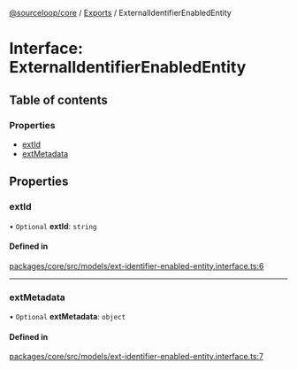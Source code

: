 [@sourceloop/core](../README.md) / [Exports](../modules.md) / ExternalIdentifierEnabledEntity

# Interface: ExternalIdentifierEnabledEntity

## Table of contents

### Properties

- [extId](ExternalIdentifierEnabledEntity.md#extid)
- [extMetadata](ExternalIdentifierEnabledEntity.md#extmetadata)

## Properties

### extId

• `Optional` **extId**: `string`

#### Defined in

[packages/core/src/models/ext-identifier-enabled-entity.interface.ts:6](https://github.com/sourcefuse/loopback4-microservice-catalog/blob/93a7f917/packages/core/src/models/ext-identifier-enabled-entity.interface.ts#L6)

___

### extMetadata

• `Optional` **extMetadata**: `object`

#### Defined in

[packages/core/src/models/ext-identifier-enabled-entity.interface.ts:7](https://github.com/sourcefuse/loopback4-microservice-catalog/blob/93a7f917/packages/core/src/models/ext-identifier-enabled-entity.interface.ts#L7)
